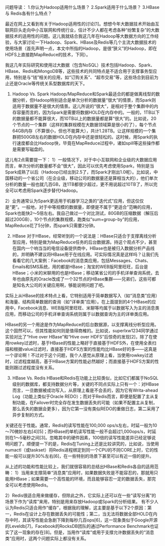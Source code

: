
问题导读：
1.你认为Hadoop适用什么场景？
2.Spark适用于什么场景？
3.HBase与 Redis各有什么特点？

最近在网上又看到有关于Hadoop适用性的讨论[1]。想想今年大数据技术开始由互联网巨头走向中小互联网和传统行业，估计不少人都在考虑各种“纷繁复杂”的大数据技术的适用性的问题。这儿我就结合我这几年在Hadoop等大数据方向的工作经验，与大家讨论一下Hadoop、Spark、HBase及Redis等几个主流大数据技术的使用场景（首先声明一点，本文中所指的Hadoop，是很“狭义”的Hadoop，即在HDFS上直接跑MapReduce的技术，下同）。

我这几年实际研究和使用过大数据（包含NoSQL）技术包括Hadoop、Spark、HBase、Redis和MongoDB等，这些技术的共同特点是不适合用于支撑事务型应用，特别是与“钱”相关的应用，如“订购关系”、“超市交易”等，这些场合到目前为止还是Oracle等传统关系型数据库的天下。

1. Hadoop Vs. Spark
Hadoop/MapReduce和Spark最适合的都是做离线型的数据分析，但Hadoop特别适合是单次分析的数据量“很大”的情景，而Spark则适用于数据量不是很大的情景。这儿所说的“很大”，是相对于整个集群中的内存容量而言的，因为Spark是需要将数据HOLD在内存中的。一般的，1TB以下的数据量都不能算很大，而10TB以上的数据量都是算“很大”的。比如说，20个节点的一个集群（这样的集群规模在大数据领域算是很小的了），每个节点64GB内存（不算很小，但也不能算大），共计1.28TB。让这样规模的一个集群把500GB左右的数据HOLD在内存中还是很轻松的。这时候，用Spark的执行速度都会比Hadoop快，毕竟在MapReduce过程中，诸如spill等这些操作都是需要写磁盘的。

这儿有2点需要提一下：
1）一般情况下，对于中小互联网和企业级的大数据应用而言，单次分析的数量都不会“很大”，因此可以优先考虑使用Spark，特别是当Spark成熟了以后（Hadoop已经出到2.5了，而Spark才刚出1.0呢）。比如说，中国移动的一个省公司（在企业级，移动公司的数据量还是算相当大的），他们单次分析的数量一般也就几百GB，连1TB都很少超过，更不用说超过10TB了，所以完全可以考虑用Spark逐步替代Hadoop。

2）业务通常认为Spark更适用于机器学习之类的“迭代式”应用，但这仅仅是“更”。一般地，对于中等规模的数据量，即便是不属于“更适合”范畴的应用，Spark也能快2～5倍左右。我自己做过一个对比测试，80GB的压缩数据（解压后超过200GB），10个节点的集群规模，跑类似“sum+group-by”的应用，MapReduce花了5分钟，而spark只需要2分钟。

2. HBase
对于HBase，经常听到的一个说法是：HBase只适合于支撑离线分析型应用，特别是做为MapReduce任务的后台数据源。持这个观点不少，甚至在国内一个响当当的电信设备提供商中，HBase也是被归入数据分析产品线的，并明确不建议将HBase用于在线应用。可实际情况真是这样吗？让我们先看看它的几大案例：Facebook的消息类应用，包括Messages、Chats、Emails和SMS系统，用的都是HBase；淘宝的WEB版阿里旺旺，后台是HBase；小米的米聊用的也是HBase；移动某省公司的手机详单查询系统，去年也由原先的Oracle改成了一个32节点的HBase集群——兄弟们，这些可都是知名大公司的关键应用啊，够能说明问题了吧。

实际上从HBase的技术特点上看，它特别适用于简单数据写入（如“消息类”应用）和海量、结构简单数据的查询（如“详单类”应用）。在上面提到的4个HBase的应用中，Facebook消息、WEB版阿里旺旺、米聊等均属于以数据写入为主的消息类应用，而移动公司的手机详单查询系统则属于以数据查询为主的详单类应用。

HBase的另一个用途是作为MapReduce的后台数据源，以支撑离线分析型应用。这个固然可以，但其性能如何则是值得商榷的。比如说，superlxw1234同学通过实验对比了“Hive over HBase”和“Hive over HDFS”后惊奇的发现[2]，除了在使用rowkey过滤时，基于HBase的性能上略好于直接基于HDFS外，在使用全表扫描和根据value过滤时，直接基于HDFS方案的性能均比HBase好的多——这真是一个谬论啊！不过对于这个问题，我个人感觉从原理上看，当使用rowkey过滤时，过滤程度越高，基于HBase方案的性能必然越好；而直接基于HDFS方案的性能则跟过滤程度没有关系。

3. HBase Vs. Redis
HBase和Redis在功能上比较类似，比如它们都属于NoSQL级别的数据库，都支持数据分片等，关键的不同点实际上只有一个：对HBase而言，一旦数据被成功写入，从原理上看是不会丢的，因为它有Writa-ahead Log（功能上类似于Oracle REDO）；而对于Redis而言，即便是配置了主从复制功能，在Failover时完全存在发生数据丢失的可能（如果不配置主从复制，那么丢失的数据会更多），因为它第一没有类似REDO的重做日志，第二采用了异步复制的方式。

关键还在于性能。通常，Redis的读写性能在100,000 ops/s左右，时延一般为10～70微妙左右[4][5]；而HBase的单机读写性能一般不会超过1,000ops/s，时延则在1～5毫秒之间[3]。忽略其中的硬件因素，100倍的读写性能差异已经足够说明问题了。顺便提一下的是，Redis在Tuning上还是比较讲究的，比如说，当使用numactl（或taskset）将Redis进程绑定到同一个CPU的不同CORE上时，它的性能一般可以提升30%左右[6]，在一些特别的场景下甚至可以有近一倍的提升。

从上述的功能和性能比较上，我们就很容易的总结出HBase和Redis各自的适用范畴：
1）当用来支撑简单“消息类”应用时，如果数据失败是不能容忍的，那就用只能用HBase；如果需要一个高性能的环境，而且能够容忍一定的数据丢失，那完全可以考虑使用Redis。

2）Redis很适合用来做缓存，但除此之外，它实际上还可以在一些“读写分离”的场景下作为“读库”来用，特别是用来存放Hadoop或Spark的分析结果。
有不少人认为Redis只适合用作“缓存”，根据我的理解，这主要是基于以下2个原因：第一，Redis在设计上存在数据丢失的可能性；第二，当无法将数据全部HOLD在内存中时，其读写性能会急剧下降到每秒几百ops[6]，这一现象类似于Google开源的Leveldb[7]，Facebook的RocksDB团队的通过Performance Benchmark也证实了这一现象的存在[8]。但是，当用作“读库”或用于支撑允许数据丢失的“消息类”应用时，这两个问题实际上都没有关系。
